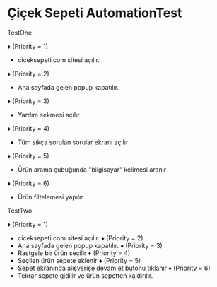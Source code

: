 # Çiçek Sepeti AutomationTest

TestOne

♦ (Priority = 1)
- ciceksepeti.com sitesi açılır.

♦ (Priority = 2)
- Ana sayfada gelen popup kapatılır.

♦ (Priority = 3)
- Yardım sekmesi açılır

♦ (Priority = 4)
- Tüm sıkça sorulan sorular ekranı açılır

♦ (Priority = 5)
- Ürün arama çubuğunda "bilgisayar" kelimesi aranır

♦ (Priority = 6)
- Ürün filtelemesi yapılır

TestTwo

♦ (Priority = 1)
- ciceksepeti.com sitesi açılır.
♦ (Priority = 2)
- Ana sayfada gelen popup kapatılır.
♦ (Priority = 3)
- Rastgele bir ürün seçilir
♦ (Priority = 4)
- Seçilen ürün sepete eklenir
♦ (Priority = 5)
- Sepet ekranında alışverişe devam et butonu tıklanır
♦ (Priority = 6)
- Tekrar sepete gidilir ve ürün sepetten kaldırılır.
